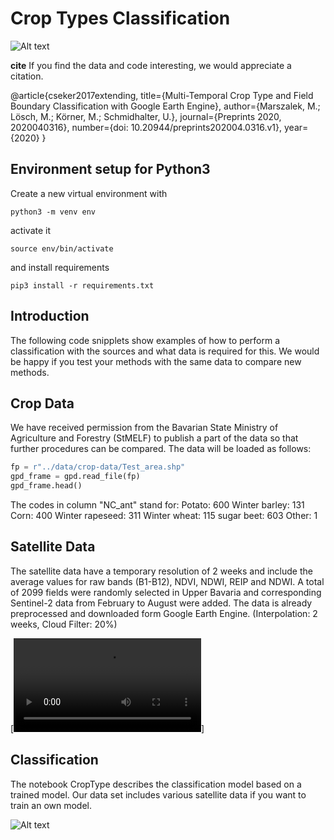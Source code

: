 # Crop Types Classification
![Alt text](https://github.com/TUM-CPN/CropTypes/blob/master/doc/abstract.png "Title")

**cite**
If you find the data and code interesting, we would appreciate a citation.

@article{cseker2017extending,
title={Multi-Temporal Crop Type and Field Boundary Classification with Google Earth Engine},
author={Marszalek, M.; Lösch, M.; Körner, M.; Schmidhalter, U.},
journal={Preprints 2020, 2020040316},
number={doi: 10.20944/preprints202004.0316.v1},
year={2020}
}

## Environment setup for Python3

Create a new virtual environment with

    python3 -m venv env
    
activate it

    source env/bin/activate
    
and install requirements

    pip3 install -r requirements.txt 

## Introduction

The following code snipplets show examples of how to perform a classification with the sources and what data is required for this. We would be happy if you test your methods with the same data to compare new methods.

## Crop Data

We have received permission from the Bavarian State Ministry of Agriculture and Forestry (StMELF) to publish a part of the data so that further procedures can be compared. The data will be loaded as follows:

```python
fp = r"../data/crop-data/Test_area.shp"
gpd_frame = gpd.read_file(fp)
gpd_frame.head()
```

The codes in column "NC_ant" stand for:
Potato: 600
Winter barley: 131
Corn: 400
Winter rapeseed: 311
Winter wheat: 115
sugar beet: 603
Other: 1

## Satellite Data

The satellite data have a temporary resolution of 2 weeks and include the average values for raw bands (B1-B12), NDVI, NDWI, REIP and NDWI. 
A total of 2099 fields were randomly selected in Upper Bavaria and corresponding Sentinel-2 data from February to August were added.
The data is already preprocessed and downloaded form Google Earth Engine.
(Interpolation: 2 weeks, Cloud Filter: 20%)

[![Watch the video](https://github.com/TUM-CPN/CropTypes/blob/master/doc/durnast2.mp4)]



## Classification

The notebook CropType describes the classification model based on a trained model. Our data set includes various satellite data if you want to train an own model.

![Alt text](https://github.com/TUM-CPN/CropTypes/blob/master/doc/croptype.png "Title")